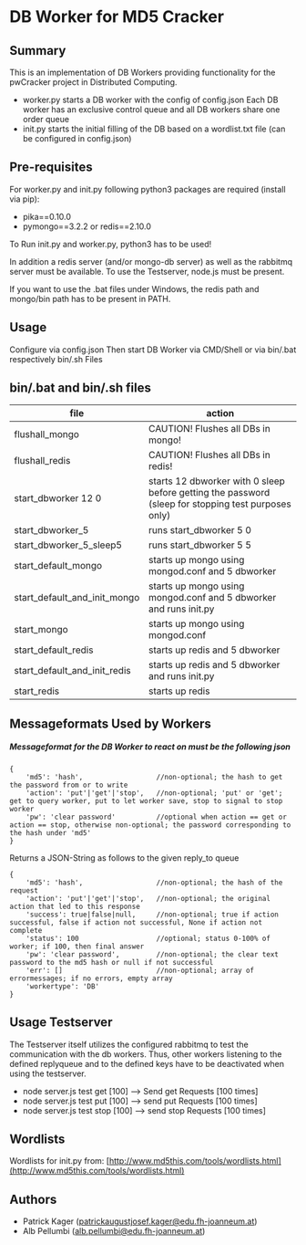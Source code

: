 DB Worker for MD5 Cracker
=========================

Summary
--------
This is an implementation of DB Workers providing functionality for the pwCracker project in Distributed Computing.

- worker.py starts a DB worker with the config of config.json
Each DB worker has an exclusive control queue and all DB workers share one order queue
- init.py starts the initial filling of the DB based on a wordlist.txt file (can be configured in config.json)

Pre-requisites
---------------
For worker.py and init.py following python3 packages are required (install via pip):
- pika==0.10.0
- pymongo==3.2.2 or redis==2.10.0

To Run init.py and worker.py, python3 has to be used!

In addition a redis server (and/or mongo-db server) as well as the rabbitmq server must be available.
To use the Testserver, node.js must be present.

If you want to use the .bat files under Windows, the redis path and mongo/bin path has to be present in PATH.

Usage
------
Configure via config.json
Then start DB Worker via CMD/Shell or via bin/.bat respectively bin/.sh Files

bin/.bat and bin/.sh files
--------------

| file | action |
|--------|--------|
| flushall_mongo | CAUTION! Flushes all DBs in mongo! |
| flushall_redis | CAUTION! Flushes all DBs in redis! |
| start_dbworker 12 0 | starts 12 dbworker with 0 sleep before getting the password (sleep for stopping test purposes only) |
| start_dbworker_5 | runs start_dbworker 5 0 |
| start_dbworker_5_sleep5 | runs start_dbworker 5 5 |
| start_default_mongo | starts up mongo using mongod.conf and 5 dbworker |
| start_default_and_init_mongo | starts up mongo using mongod.conf and 5 dbworker and runs init.py |
| start_mongo | starts up mongo using mongod.conf |
| start_default_redis | starts up redis and 5 dbworker |
| start_default_and_init_redis | starts up redis and 5 dbworker and runs init.py |
| start_redis | starts up redis |

Messageformats Used by Workers
------------------------------

##### Messageformat for the DB Worker to react on must be the following json
```
{
	'md5': 'hash',					//non-optional; the hash to get the password from or to write
	'action': 'put'|'get'|'stop',	//non-optional; 'put' or 'get'; get to query worker, put to let worker save, stop to signal to stop worker
	'pw': 'clear password'			//optional when action == get or action == stop, otherwise non-optional; the password corresponding to the hash under 'md5'
}
```


Returns a JSON-String as follows to the given reply_to queue
```
{
	'md5': 'hash',					//non-optional; the hash of the request
	'action': 'put'|'get'|'stop',	//non-optional; the original action that led to this response
	'success': true|false|null,		//non-optional; true if action successful, false if action not successful, None if action not complete
	'status': 100					//optional; status 0-100% of worker; if 100, then final answer
	'pw': 'clear password',			//non-optional; the clear text password to the md5 hash or null if not successful
	'err': []						//non-optional; array of errormessages; if no errors, empty array
    'workertype': 'DB'
}
```

Usage Testserver
-----------------
The Testserver itself utilizes the configured rabbitmq to test the communication with the db workers.
Thus, other workers listening to the defined replyqueue and to the defined keys have to be deactivated when using the testserver.

- node server.js test get [100] --> Send get Requests [100 times]
- node server.js test put [100] --> send put Requests [100 times]
- node server.js test stop [100] --> send stop Requests [100 times]

Wordlists
---------
Wordlists for init.py from: [http://www.md5this.com/tools/wordlists.html](http://www.md5this.com/tools/wordlists.html)

Authors
-------
- Patrick Kager ([patrickaugustjosef.kager@edu.fh-joanneum.at](mailto:patrickaugustjosef.kager@edu.fh-joanneum.at))
- Alb Pellumbi ([alb.pellumbi@edu.fh-joanneum.at](mailto:alb.pellumbi@edu.fh-joanneum.at))
